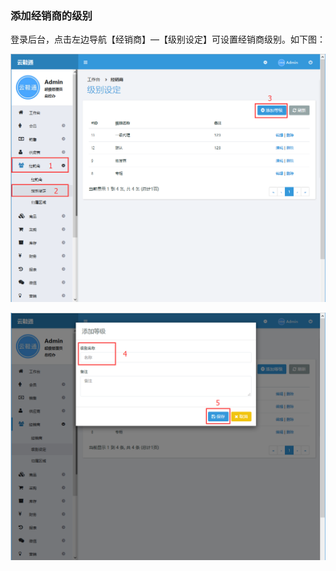 ### 添加经销商的级别

登录后台，点击左边导航【经销商】—【级别设定】可设置经销商级别。如下图：

![](/assets/添加经销商1.png)

![](/assets/添加经销商2.png)


